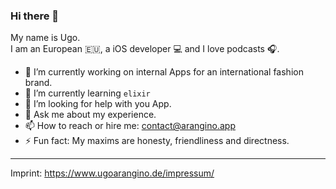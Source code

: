 ### Hi there 👋

My name is Ugo.  
I am an European 🇪🇺, a iOS developer 💻 and I love podcasts 🎧.

- 🔭 I’m currently working on internal Apps for an international fashion brand.
- 🌱 I’m currently learning `elixir`
- 🤔 I’m looking for help with you App.
- 💬 Ask me about my experience.
- 📫 How to reach or hire me: contact@arangino.app
- ⚡ Fun fact: My maxims are honesty, friendliness and directness.

---

Imprint: https://www.ugoarangino.de/impressum/
